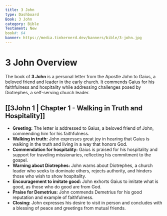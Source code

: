 ```yaml
---
title: 3 John
type: Dashboard
Book: 3 John
category: Bible
Testament: New
book#: 64
banner: https://media.tinkernerd.dev/banners/bible/3-john.jpg
---
```


# 3 John Overview

The book of **3 John** is a personal letter from the Apostle John to Gaius, a beloved friend and leader in the early church. It commends Gaius for his faithfulness and hospitality while addressing challenges posed by Diotrephes, a self-serving church leader.


## [[3John 1 | Chapter 1 - Walking in Truth and Hospitality]]
- **Greeting:** The letter is addressed to Gaius, a beloved friend of John, commending him for his faithfulness.
- **Walking in truth:** John expresses great joy in hearing that Gaius is walking in the truth and living in a way that honors God.
- **Commendation for hospitality:** Gaius is praised for his hospitality and support for traveling missionaries, reflecting his commitment to the gospel.
- **Warning about Diotrephes:** John warns about Diotrephes, a church leader who seeks to dominate others, rejects authority, and hinders those who wish to show hospitality.
- **Encouragement to imitate good:** John exhorts Gaius to imitate what is good, as those who do good are from God.
- **Praise for Demetrius:** John commends Demetrius for his good reputation and example of faithfulness.
- **Closing:** John expresses his desire to visit in person and concludes with a blessing of peace and greetings from mutual friends.
